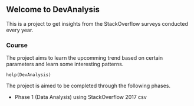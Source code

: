 ## Welcome to DevAnalysis

This is a project to get insights from the StackOverflow surveys conducted every year.

### Course

The project aims to learn the upcomming trend based on certain parameters and learn some interesting patterns.

`help(DevAnalysis)`

The project is aimed to be completed through the following phases.

- Phase 1 (Data Analysis) using StackOverflow 2017 csv
